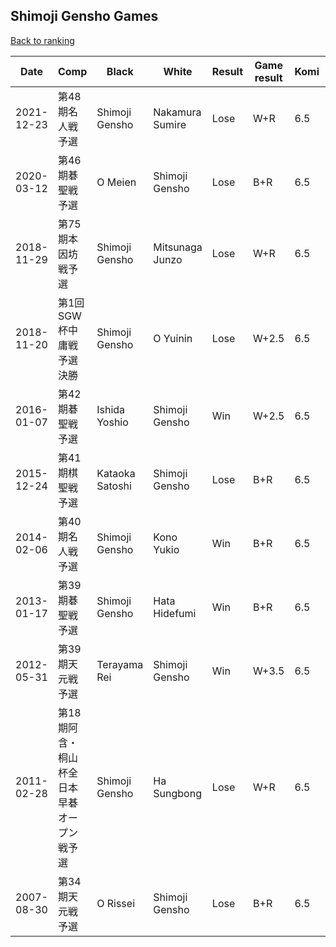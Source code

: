 ## Shimoji Gensho Games

[Back to ranking](../../index.md)




| **Date** | **Comp** | **Black** | **White** | **Result** | **Game result** | **Komi** | **Rating** | **Diff** | 
| --- | --- | --- | --- | --- | --- | --- | --- | --- |
| 2021-12-23 | 第48期名人戦予選 | Shimoji Gensho | Nakamura Sumire | Lose | W+R | 6.5 | missing | 0 | 
| 2020-03-12 | 第46期碁聖戦予選 | O Meien | Shimoji Gensho | Lose | B+R | 6.5 | missing | 0 | 
| 2018-11-29 | 第75期本因坊戦予選 | Shimoji Gensho | Mitsunaga Junzo | Lose | W+R | 6.5 | missing | 0 | 
| 2018-11-20 | 第1回SGW杯中庸戦予選決勝 | Shimoji Gensho | O Yuinin | Lose | W+2.5 | 6.5 | missing | -2439 | 
| 2016-01-07 | 第42期碁聖戦予選 | Ishida Yoshio | Shimoji Gensho | Win | W+2.5 | 6.5 | 2439 | 2439 | 
| 2015-12-24 | 第41期棋聖戦予選 | Kataoka Satoshi | Shimoji Gensho | Lose | B+R | 6.5 | missing | 0 | 
| 2014-02-06 | 第40期名人戦予選 | Shimoji Gensho | Kono Yukio | Win | B+R | 6.5 | missing | 0 | 
| 2013-01-17 | 第39期碁聖戦予選 | Shimoji Gensho | Hata Hidefumi | Win | B+R | 6.5 | missing | 0 | 
| 2012-05-31 | 第39期天元戦予選 | Terayama Rei | Shimoji Gensho | Win | W+3.5 | 6.5 | missing | 0 | 
| 2011-02-28 | 第18期阿含・桐山杯全日本早碁オープン戦予選 | Shimoji Gensho | Ha Sungbong | Lose | W+R | 6.5 | missing | 0 | 
| 2007-08-30 | 第34期天元戦予選 | O Rissei | Shimoji Gensho | Lose | B+R | 6.5 | missing | missing |




